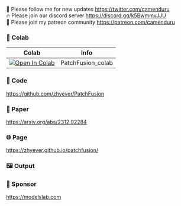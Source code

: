 🐣 Please follow me for new updates https://twitter.com/camenduru <br />
🔥 Please join our discord server https://discord.gg/k5BwmmvJJU <br />
🥳 Please join my patreon community https://patreon.com/camenduru <br />

### 🦒 Colab

| Colab | Info
| --- | --- |
[![Open In Colab](https://colab.research.google.com/assets/colab-badge.svg)](https://colab.research.google.com/github/camenduru/PatchFusion-colab/blob/main/PatchFusion_colab.ipynb) | PatchFusion_colab

### 🧬 Code
https://github.com/zhyever/PatchFusion

### 📄 Paper
https://arxiv.org/abs/2312.02284

### 🌐 Page
https://zhyever.github.io/patchfusion/

### 🖼 Output

### 🏢 Sponsor
https://modelslab.com
